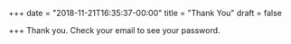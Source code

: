 +++
date = "2018-11-21T16:35:37-00:00"
title = "Thank You"
draft = false

+++
Thank you. Check your email to see your password.
